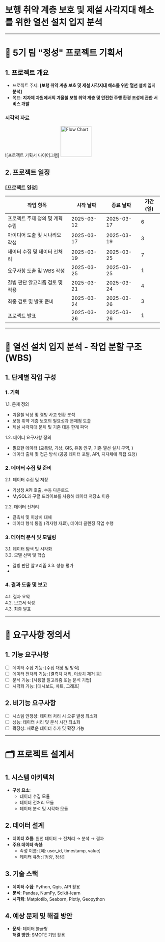 # 보행 취약 계층 보호 및 제설 사각지대 해소를 위한 열선 설치 입지 분석

-------------------

# 📑 5기 팀 "정성" 프로젝트 기획서

## 1. 프로젝트 개요
- 프로젝트 주제: **[보행 취약 계층 보호 및 제설 사각지대 해소를 위한 열선 설치 입지 분석]**
- 목표: **지자체 차원에서의 겨울철 보행 취약 계층 및 안전한 주행 환경 조성에 관한 서비스 개발**
  
### 시각적 자료
![프로젝트 기획서 다이어그램] 
<img src="https://github.com/user-attachments/assets/daf565e0-9eb9-4927-a2f2-66ef6e89f7d3" alt="Flow Chart" width="100"/>




## 2. 프로젝트 일정
### [프로젝트 일정]
| 작업 항목                  | 시작 날짜   | 종료 날짜   | 기간(일) |
|---------------------------|------------|------------|---------|
| 프로젝트 주제 정의 및 계획 수립  | 2025-03-12 | 2025-03-17 | 6       |
| 아이디어 도출 및 시나리오 작성   | 2025-03-17 | 2025-03-19 | 3       |
| 데이터 수집 및 데이터 전처리 | 2025-03-19 | 2025-03-25 | 7       |
| 요구사항 도출 및 WBS 작성   | 2025-03-25 | 2025-03-25 | 1       |
| 결빙 판단 알고리즘 검토 및 적용    | 2025-03-21 | 2025-03-24 | 4       |
| 최종 검토 및 발표 준비     | 2025-03-24 | 2025-03-26 | 3       |
| 프로젝트 발표              | 2025-03-26 | 2025-03-26 | 1       |
 
  --------------------------

# 🚧 열선 설치 입지 분석 - 작업 분할 구조 (WBS)

## 1. 단계별 작업 구성
### 1. 기획
1.1. 문제 정의
- 겨울철 낙상 및 결빙 사고 현황 분석
- 보행 취약 계층 보호의 필요성과 문제점 도출
- 제설 사각지대 문제 및 기존 대응 한계 파악
  
1.2. 데이터 요구사항 정의
- 필요한 데이터 (교통량, 기상, GIS, 유동 인구, 기존 열선 설치 구역, )
- 데이터 출처 및 접근 방식 (공공 데이터 포털, API, 지자체에 직접 요청)

### 2. 데이터 수집 및 준비 
2.1. 데이터 수집 및 저장
- 기상청 API 호출, 수동 다운로드
- MySQL과 구글 드라이브를 사용해 데이터 저장소 이용
  
2.2. 데이터 전처리
 - 결측치 및 이상치 대체
- 데이터 형식 통일 (격자형 자료), 데이터 클렌징 작업 수행

### 3. 데이터 분석 및 모델링
3.1. 데이터 탐색 및 시각화  
3.2. 모델 선택 및 학습
- 결빙 판단 알고리즘 
3.3. 성능 평가
-  

### 4. 결과 도출 및 보고
4.1. 결과 요약  
4.2. 보고서 작성  
4.3. 최종 발표

  ------------------------------

# 📝 요구사항 정의서

## 1. 기능 요구사항
- [ ] 데이터 수집 기능: [수집 대상 및 방식]
- [ ] 데이터 전처리 기능: [결측치 처리, 이상치 제거 등]
- [ ] 분석 기능: [사용할 알고리즘 또는 분석 기법]
- [ ] 시각화 기능: [대시보드, 차트, 그래프]

## 2. 비기능 요구사항
- [ ] 시스템 안정성: 데이터 처리 시 오류 발생 최소화
- [ ] 성능: 데이터 처리 및 분석 시간 최소화
- [ ] 확장성: 새로운 데이터 추가 및 확장 가능

----------------------------

# 🗂️ 프로젝트 설계서

## 1. 시스템 아키텍처
- **구성 요소**:
  - 데이터 수집 모듈
  - 데이터 전처리 모듈
  - 데이터 분석 및 시각화 모듈

## 2. 데이터 설계
- **데이터 흐름**: 원천 데이터 → 전처리 → 분석 → 결과
- **주요 데이터 속성**:
  - 속성 이름: [예: user_id, timestamp, value]
  - 데이터 유형: [정량, 정성]

## 3. 기술 스택
- **데이터 수집**: Python, Qgis, API 활용
- **분석**: Pandas, NumPy, Scikit-learn
- **시각화**: Matplotlib, Seaborn, Plotly, Geopython

## 4. 예상 문제 및 해결 방안
- **문제**: 데이터 불균형  
  **해결 방안**: SMOTE 기법 활용
